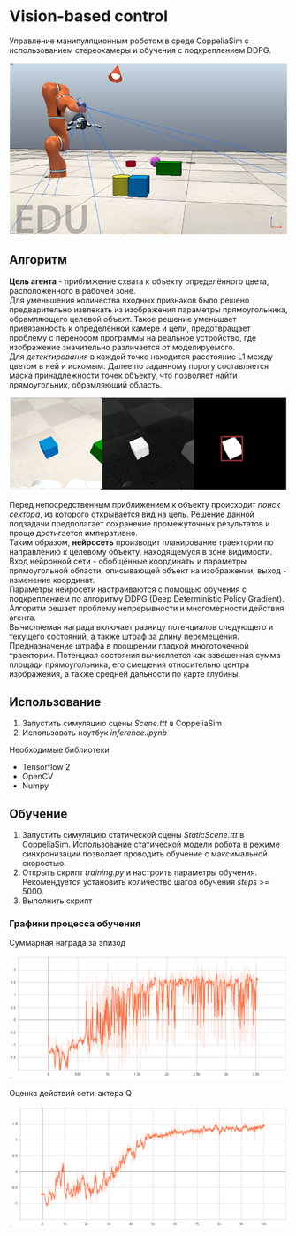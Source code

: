 # Vision-based control

Управление манипуляционным роботом в среде CoppeliaSim с использованием стереокамеры и обучения с подкреплением DDPG.

![Scene](/images/scene.png?raw=true)

## Алгоритм

**Цель агента** - приближение схвата к объекту определённого цвета, расположенного в рабочей зоне.<br/>
Для уменьшения количества входных признаков было решено предварительно извлекать из изображения параметры прямоугольника, обрамляющего целевой объект. Такое решение уменьшает привязанность к определённой камере и цели, предотвращает проблему с переносом программы на реальное устройство, где изображение значительно различается от моделируемого.<br/>
Для _детектирования_ в каждой точке находится расстояние L1 между цветом в ней и искомым. Далее по заданному порогу составляется маска принадлежности точек объекту, что позволяет найти прямоугольник, обрамляющий область.

![Detection](/images/detection.png?raw=true)

Перед непосредственным приближением к объекту происходит _поиск сектора_, из которого открывается вид на цель. Решение данной подзадачи предполагает сохранение промежуточных результатов и проще достигается императивно.<br/>
Таким образом, **нейросеть** производит планирование траектории по направлению к целевому объекту, находящемуся в зоне видимости. Вход нейронной сети - обобщённые координаты и параметры прямоугольной области, описывающей объект на изображении; выход - изменение координат.<br/>
Параметры нейросети настраиваются с помощью обучения с подкреплением по алгоритму DDPG (Deep Deterministic Policy Gradient). Алгоритм решает проблему непрерывности и многомерности действия агента.<br/>
Вычисляемая награда включает разницу потенциалов следующего и текущего состояний, а также штраф за длину перемещения. Предназначение штрафа в поощрении гладкой многоточечной траектории. Потенциал состояния вычисляется как взвешенная сумма площади прямоугольника, его смещения относительно центра изображения, а также средней дальности по карте глубины.

## Использование

1. Запустить симуляцию сцены _Scene.ttt_ в CoppeliaSim
2. Использовать ноутбук _inference.ipynb_

Необходимые библиотеки

- Tensorflow 2
- OpenCV
- Numpy

## Обучение

1. Запустить симуляцию статической сцены _StaticScene.ttt_ в CoppeliaSim. Использование статической модели робота в режиме синхронизации позволяет проводить обучение с максимальной скоростью.
2. Открыть скрипт _training&#46;py_ и настроить параметры обучения. Рекомендуется установить количество шагов обучения _steps_ >= 5000.
3. Выполнить скрипт

### Графики процесса обучения

Суммарная награда за эпизод

![Reward](/images/reward-per-ep.png?raw=true)

Оценка действий сети-актера Q

![Q-metric](/images/q-metric.png?raw=true)
